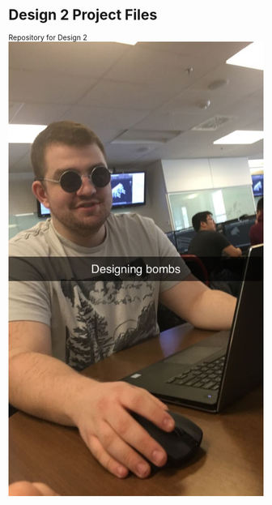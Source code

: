# Design 2 Project Files
Repository for Design 2
![alt text](https://github.com/BREE490-Engineering-Design/Design-2/blob/main/Memes/Design.JPG)
